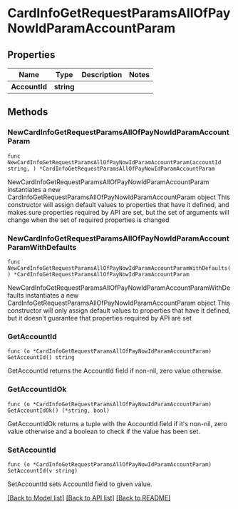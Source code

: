 # CardInfoGetRequestParamsAllOfPayNowIdParamAccountParam

## Properties

Name | Type | Description | Notes
------------ | ------------- | ------------- | -------------
**AccountId** | **string** |  | 

## Methods

### NewCardInfoGetRequestParamsAllOfPayNowIdParamAccountParam

`func NewCardInfoGetRequestParamsAllOfPayNowIdParamAccountParam(accountId string, ) *CardInfoGetRequestParamsAllOfPayNowIdParamAccountParam`

NewCardInfoGetRequestParamsAllOfPayNowIdParamAccountParam instantiates a new CardInfoGetRequestParamsAllOfPayNowIdParamAccountParam object
This constructor will assign default values to properties that have it defined,
and makes sure properties required by API are set, but the set of arguments
will change when the set of required properties is changed

### NewCardInfoGetRequestParamsAllOfPayNowIdParamAccountParamWithDefaults

`func NewCardInfoGetRequestParamsAllOfPayNowIdParamAccountParamWithDefaults() *CardInfoGetRequestParamsAllOfPayNowIdParamAccountParam`

NewCardInfoGetRequestParamsAllOfPayNowIdParamAccountParamWithDefaults instantiates a new CardInfoGetRequestParamsAllOfPayNowIdParamAccountParam object
This constructor will only assign default values to properties that have it defined,
but it doesn't guarantee that properties required by API are set

### GetAccountId

`func (o *CardInfoGetRequestParamsAllOfPayNowIdParamAccountParam) GetAccountId() string`

GetAccountId returns the AccountId field if non-nil, zero value otherwise.

### GetAccountIdOk

`func (o *CardInfoGetRequestParamsAllOfPayNowIdParamAccountParam) GetAccountIdOk() (*string, bool)`

GetAccountIdOk returns a tuple with the AccountId field if it's non-nil, zero value otherwise
and a boolean to check if the value has been set.

### SetAccountId

`func (o *CardInfoGetRequestParamsAllOfPayNowIdParamAccountParam) SetAccountId(v string)`

SetAccountId sets AccountId field to given value.



[[Back to Model list]](../README.md#documentation-for-models) [[Back to API list]](../README.md#documentation-for-api-endpoints) [[Back to README]](../README.md)


